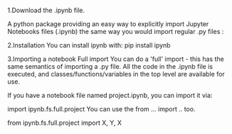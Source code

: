
1.Download the .ipynb file.

A python package providing an easy way to explicitly import Jupyter Notebooks files (.ipynb) the same way you would import regular .py files :

2.Installation
You can install ipynb with:
pip install ipynb

3.Importing a notebook
Full import
You can do a 'full' import - this has the same semantics of importing a .py file. All the code in the .ipynb file is executed, and classes/functions/variables in the top level are available for use.

If you have a notebook file named project.ipynb, you can import it via:

import ipynb.fs.full.project
You can use the from ... import .. too.

from ipynb.fs.full.project import X, Y, X
